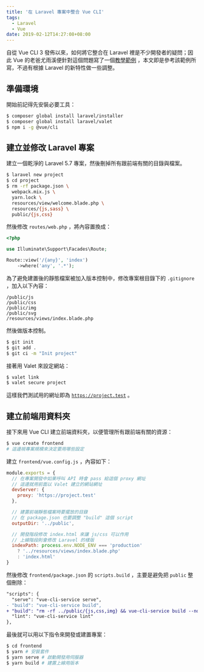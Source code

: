```yaml
---
title: '在 Laravel 專案中整合 Vue CLI'
tags:
  - Laravel
  - Vue
date: 2019-02-12T14:27:08+08:00
---
```



自從 Vue CLI 3 發佈以來，如何將它整合在 Laravel 裡是不少開發者的疑問；因此 Vue 的老爸尤雨溪便針對這個問題寫了一個[教學範例](https://github.com/yyx990803/laravel-vue-cli-3) ，本文即是參考該範例所寫，不過有根據 Laravel 的新特性做一些調整。

<!-- more -->

## 準備環境

開始前記得先安裝必要工具：

```bash
$ composer global install laravel/installer
$ composer global install laravel/valet
$ npm i -g @vue/cli
```

## 建立並修改 Laravel 專案

建立一個乾淨的 Laravel 5.7 專案，然後刪掉所有跟前端有關的目錄與檔案。

```bash
$ laravel new project
$ cd project
$ rm -rf package.json \
  webpack.mix.js \
  yarn.lock \
  resources/view/welcome.blade.php \
  resources/{js,sass} \
  public/{js,css}
```

然後修改 `routes/web.php` ，將內容置換成：

```php
<?php

use Illuminate\Support\Facades\Route;

Route::view('/{any}', 'index')
    ->where('any', '.*');
```

為了避免建置後的靜態檔案被加入版本控制中，修改專案根目錄下的 `.gitignore` ，加入以下內容：

```
/public/js
/public/css
/public/img
/public/svg
/resources/views/index.blade.php
```

然後做版本控制。

```bash
$ git init
$ git add .
$ git ci -m "Init project"
```

接著用 Valet 來設定網站：

```bash
$ valet link
$ valet secure project
```

這樣我們測試用的網址即為 [`https://project.test`](https://project.test) 。

## 建立前端用資料夾

接下來用 Vue CLI 建立前端資料夾，以便管理所有跟前端有關的資源：

```bash
$ vue create frontend
# 這邊視專案規模來決定要用哪些設定
```

建立 `frontend/vue.config.js` ，內容如下：

```js
module.exports = {
  // 在專案開發中如果呼叫 API 時會 pass 給這個 proxy 網址
  // 這邊就用前面以 Valet 建立的網站網址
  devServer: {
    proxy: 'https://project.test'
  },

  // 建置前端靜態檔案時要擺放的目錄
  // 在 package.json 也要調整 "build" 這個 script
  outputDir: '../public',

  // 開發階段修改 index.html 來讓 js/css 可以作用
  // 上線階段則會修改 Laravel 的樣版
  indexPath: process.env.NODE_ENV === 'production'
    ? '../resources/views/index.blade.php'
    : 'index.html'
}
```

然後修改 `frontend/package.json` 的 `scripts.build` ，主要是避免把 `public` 整個刪除：

```diff
"scripts": {
  "serve": "vue-cli-service serve",
- "build": "vue-cli-service build",
+ "build": "rm -rf ../public/{js,css,img} && vue-cli-service build --no-clean",
  "lint": "vue-cli-service lint"
},
```

最後就可以用以下指令來開發或建置專案：

```bash
$ cd frontend
$ yarn # 安裝套件
$ yarn serve # 啟動開發用伺服器
$ yarn build # 建置上線用版本
```
